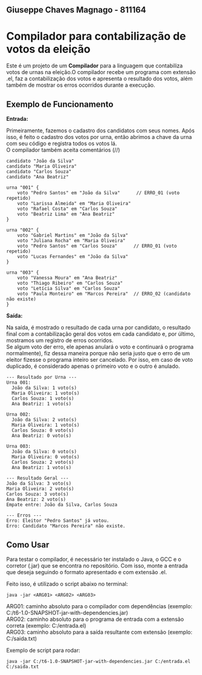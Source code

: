 ## Giuseppe Chaves Magnago - 811164
# Compilador para contabilização de votos da eleição
Este é um projeto de um **Compilador** para a linguagem que contabiliza votos de urnas na eleição.O compilador recebe um programa com extensão .el, faz a contabilização dos votos e apresenta o resultado dos votos, além também de mostrar os erros ocorridos durante a execução.

## Exemplo de Funcionamento
**Entrada:**

Primeiramente, fazemos o cadastro dos candidatos com seus nomes. Após isso, é feito o cadastro dos votos por urna, então abrimos a chave da urna com seu código e registra todos os votos lá. <br>
O compilador também aceita comentários (//)
```
candidato "João da Silva"
candidato "Maria Oliveira"
candidato "Carlos Souza"
candidato "Ana Beatriz"

urna "001" {
    voto "Pedro Santos" em "João da Silva"	    // ERRO_01 (voto repetido)
    voto "Larissa Almeida" em "Maria Oliveira"
    voto "Rafael Costa" em "Carlos Souza"
    voto "Beatriz Lima" em "Ana Beatriz"
}

urna "002" {
    voto "Gabriel Martins" em "João da Silva"
    voto "Juliana Rocha" em "Maria Oliveira"
    voto "Pedro Santos" em "Carlos Souza"      // ERRO_01 (voto repetido)
    voto "Lucas Fernandes" em "João da Silva"
}

urna "003" {
    voto "Vanessa Moura" em "Ana Beatriz"
    voto "Thiago Ribeiro" em "Carlos Souza"
    voto "Letícia Silva" em "Carlos Souza"
    voto "Paula Monteiro" em "Marcos Pereira"  // ERRO_02 (candidato não existe)
}
```

**Saída:**

Na saída, é mostrado o resultado de cada urna por candidato, o resultado final com a contabilização geral dos votos em cada candidato e, por último, mostramos um registro de erros ocorridos. <br>
Se algum voto der erro, ele apenas anulará o voto e continuará o programa normalmente), fiz dessa maneira porque não seria justo que o erro de um eleitor fizesse o programa inteiro ser cancelado. Por isso, em caso de voto duplicado, é considerado apenas o primeiro voto e o outro é anulado.
```
--- Resultado por Urna ---
Urna 001:
  João da Silva: 1 voto(s)
  Maria Oliveira: 1 voto(s)
  Carlos Souza: 1 voto(s)
  Ana Beatriz: 1 voto(s)

Urna 002:
  João da Silva: 2 voto(s)
  Maria Oliveira: 1 voto(s)
  Carlos Souza: 0 voto(s)
  Ana Beatriz: 0 voto(s)

Urna 003:
  João da Silva: 0 voto(s)
  Maria Oliveira: 0 voto(s)
  Carlos Souza: 2 voto(s)
  Ana Beatriz: 1 voto(s)

--- Resultado Geral ---
João da Silva: 3 voto(s)
Maria Oliveira: 2 voto(s)
Carlos Souza: 3 voto(s)
Ana Beatriz: 2 voto(s)
Empate entre: João da Silva, Carlos Souza

--- Erros ---
Erro: Eleitor "Pedro Santos" já votou.
Erro: Candidato "Marcos Pereira" não existe.
```

## Como Usar <br>
Para testar o compilador, é necessário ter instalado o Java, o GCC e o corretor (.jar) que se encontra no repositório. Com isso, monte a entrada que deseja seguindo o formato apresentado e com extensão .el.

Feito isso, é utilizado o script abaixo no terminal:

```
java -jar <ARG01> <ARG02> <ARG03>
```
ARG01: caminho absoluto para o compilador com dependências (exemplo: C:/t6-1.0-SNAPSHOT-jar-with-dependencies.jar) <br>
ARG02: caminho absoluto para o programa de entrada com a extensão correta (exemplo: C:/entrada.el) <br>
ARG03: caminho absoluto para a saída resultante com extensão (exemplo: C:/saida.txt) <br>

Exemplo de script para rodar:
```
java -jar C:/t6-1.0-SNAPSHOT-jar-with-dependencies.jar C:/entrada.el C:/saida.txt
```
